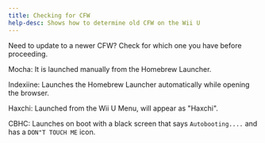 ```yaml
---
title: Checking for CFW
help-desc: Shows how to determine old CFW on the Wii U
---
```


Need to update to a newer CFW? Check for which one you have before proceeding.

Mocha: It is launched manually from the Homebrew Launcher.

Indexiine: Launches the Homebrew Launcher automatically while opening the browser.

Haxchi: Launched from the Wii U Menu, will appear as "Haxchi".

CBHC: Launches on boot with a black screen that says `Autobooting....` and has a `DON"T TOUCH ME` icon.
